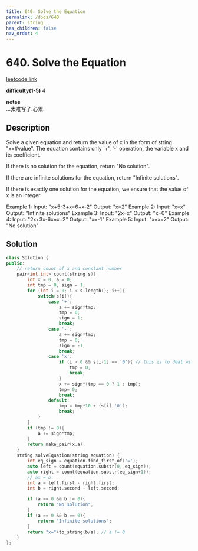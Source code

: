 ```yaml
---
title: 640. Solve the Equation
permalink: /docs/640
parent: string
has_children: false
nav_order: 4
---
```

# 640. Solve the Equation
[leetcode link](https://leetcode.com/problems/solve-the-equation/)

**difficulty(1-5)** 
4

**notes**   
...太难写了.心累.


## Description
Solve a given equation and return the value of x in the form of string "x=#value". The equation contains only '+', '-' operation, the variable x and its coefficient.

If there is no solution for the equation, return "No solution".

If there are infinite solutions for the equation, return "Infinite solutions".

If there is exactly one solution for the equation, we ensure that the value of x is an integer.

Example 1:
Input: "x+5-3+x=6+x-2"
Output: "x=2"
Example 2:
Input: "x=x"
Output: "Infinite solutions"
Example 3:
Input: "2x=x"
Output: "x=0"
Example 4:
Input: "2x+3x-6x=x+2"
Output: "x=-1"
Example 5:
Input: "x=x+2"
Output: "No solution"

## Solution

```c++
class Solution {
public:
    // return count of x and constant number
    pair<int,int> count(string s){
        int x = 0, a = 0;
        int tmp = 0, sign = 1;
        for (int i = 0; i < s.length(); i++){
            switch(s[i]){
                case '+':
                    a += sign*tmp;
                    tmp = 0;
                    sign = 1;
                    break;
                case '-':
                    a += sign*tmp;
                    tmp = 0;
                    sign = -1;
                    break;
                case 'x':
                    if (i > 0 && s[i-1] == '0'){ // this is to deal with "0x"
                        tmp = 0;
                        break;
                    }
                    x += sign*(tmp == 0 ? 1 : tmp);
                    tmp= 0;
                    break;
                default:
                    tmp = tmp*10 + (s[i]-'0');
                    break;
            }
        }
        if (tmp != 0){
            a += sign*tmp;
        }
        return make_pair(x,a);
    }
    string solveEquation(string equation) {
        int eq_sign = equation.find_first_of('=');
        auto left = count(equation.substr(0, eq_sign));
        auto right = count(equation.substr(eq_sign+1));
        // ax = b
        int a = left.first - right.first;
        int b = right.second - left.second;

        if (a == 0 && b != 0){
            return "No solution";
        }
        if (a == 0 && b == 0){
            return "Infinite solutions";
        }
        return "x="+to_string(b/a); // a != 0
    }
};
```

<!-- 
Default label
{: .label }

Blue label
{: .label .label-blue }

Stable
{: .label .label-green }

New release
{: .label .label-purple }

Coming soon
{: .label .label-yellow }

Deprecated
{: .label .label-red } -->
